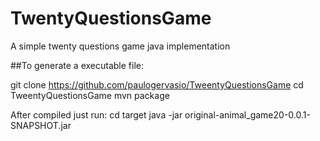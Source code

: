 # TwentyQuestionsGame
A simple twenty questions game java implementation



##To generate a executable file:
 
git clone https://github.com/paulogervasio/TweentyQuestionsGame
cd TweentyQuestionsGame
mvn package

After compiled just run:
cd target
java -jar original-animal_game20-0.0.1-SNAPSHOT.jar

